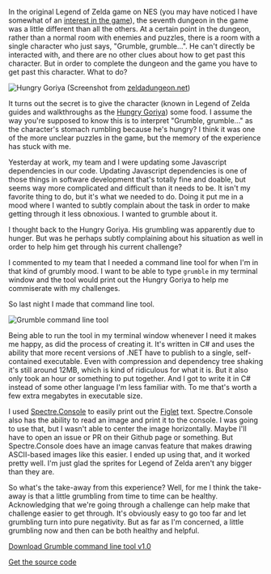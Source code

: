 In the original Legend of Zelda game on NES (you may have noticed I have somewhat of an [interest in the game](/fable-of-griselda)), the seventh dungeon in the game was a little different than all the others.
At a certain point in the dungeon, rather than a normal room with enemies and puzzles, there is a room with a single character who just says, "Grumble, grumble...".
He can't directly be interacted with, and there are no other clues about how to get past this character.
But in order to complete the dungeon and the game you have to get past this character.
What to do?

![Hungry Goriya](/images/grumble-grumble-1.png)
(Screenshot from [zeldadungeon.net](https://www.zeldadungeon.net/the-legend-of-zelda-walkthrough/level-7-the-demon/))

It turns out the secret is to give the character (known in Legend of Zelda guides and walkthroughs as the [Hungry Goriya](https://zelda-archive.fandom.com/wiki/Hungry_Goriya)) some food.
I assume the way you're supposed to know this is to interpret "Grumble, grumble..." as the character's stomach rumbling because he's hungry?
I think it was one of the more unclear puzzles in the game, but the memory of the experience has stuck with me.

Yesterday at work, my team and I were updating some Javascript dependencies in our code.
Updating Javascript dependencies is one of those things in software development that's totally fine and doable, but seems way more complicated and difficult than it needs to be.
It isn't my favorite thing to do, but it's what we needed to do.
Doing it put me in a mood where I wanted to subtly complain about the task in order to make getting through it less obnoxious. I wanted to grumble about it.

I thought back to the Hungry Goriya.
His grumbling was apparently due to hunger.
But was he perhaps subtly complaining about his situation as well in order to help him get through his current challenge?

I commented to my team that I needed a command line tool for when I'm in that kind of grumbly mood.
I want to be able to type `grumble` in my terminal window and the tool would print out the Hungry Goriya to help me commiserate with my challenges.

So last night I made that command line tool.

![Grumble command line tool](/images/grumble.gif)

Being able to run the tool in my terminal window whenever I need it makes me happy, as did the process of creating it.
It's written in C# and uses the ability that more recent versions of .NET have to publish to a single, self-contained executable.
Even with compression and dependency tree shaking it's still around 12MB, which is kind of ridiculous for what it is.
But it also only took an hour or something to put together.
And I got to write it in C# instead of some other language I'm less familiar with.
To me that's worth a few extra megabytes in executable size.

I used [Spectre.Console](https://spectreconsole.net/) to easily print out the [Figlet](http://www.figlet.org/) text.
Spectre.Console also has the ability to read an image and print it to the console.
I was going to use that, but I wasn't able to center the image horizontally.
Maybe I'll have to open an issue or PR on their Github page or something.
But Spectre.Console does have an image canvas feature that makes drawing ASCII-based images like this easier.
I ended up using that, and it worked pretty well.
I'm just glad the sprites for Legend of Zelda aren't any bigger than they are.

So what's the take-away from this experience?
Well, for me I think the take-away is that a little grumbling from time to time can be healthy.
Acknowledging that we're going through a challenge can help make that challenge easier to get through.
It's obviously easy to go too far and let grumbling turn into pure negativity.
But as far as I'm concerned, a little grumbling now and then can be both healthy and helpful.

[Download Grumble command line tool v1.0](https://github.com/theparticleman/Grumble/releases/tag/v1.0)

[Get the source code](https://github.com/theparticleman/Grumble)